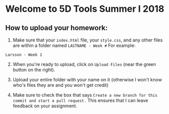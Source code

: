 # Welcome to 5D Tools Summer I 2018

## How to upload your homework:

1. Make sure that your `index.html` file, your `style.css`, and any other files are within a folder named `LASTNAME - Week #`
  For example:
  ```
  Larsson - Week 1
  ```
2. When you're ready to upload, click on `Upload Files` (near the green button on the right).

3. Upload your entire folder with your name on it (otherwise I won't know who's files they are and you won't get credit)

4. Make sure to check the box that says `Create a new branch for this commit and start a pull request.`
  This ensures that I can leave feedback on your assignment.
 
